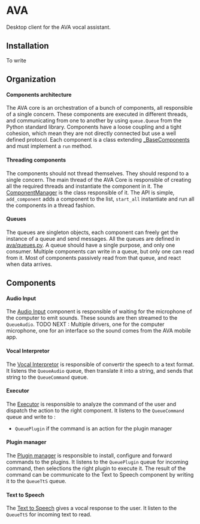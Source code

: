 # AVA
Desktop client for the AVA vocal assistant.

## Installation

To write

## Organization

#### Components architecture
The AVA core is an orchestration of a bunch of components, all responsible of a single concern. These components are executed in different threads, and communicating from one to another by using `queue.Queue` from the Python standard library. Components have a loose coupling and a tight cohesion, which mean they are not directly connected but use a well defined protocol. Each component is a class extending [_BaseComponents](ava/components.py) and must implement a `run` method. 
  
#### Threading components
The components should not thread themselves. They should respond to a single concern. The main thread of the AVA Core is responsible of creating all the required threads and instantiate the component in it. The [ComponentManager](ava/components.py) is the class responsible of it. The API is simple, `add_component` adds a component to the list, `start_all` instantiate and run all the components in a thread fashion. 

#### Queues
The queues are singleton objects, each component can freely get the instance of a queue and send messages. All the queues are defined in [ava/queues.py](ava/queues.py). A queue should have a single purpose, and only one consumer. Multiple components can write in a queue, but only one can read from it. Most of components passively read from that queue, and react when data arrives. 

## Components

#### Audio Input

The [Audio Input](ava/audio_input) component is responsible of waiting for the microphone of the computer to emit sounds. These sounds are then streamed to the `QueueAudio`. TODO NEXT : Multiple drivers, one for the computer microphone, one for an interface so the sound comes from the AVA mobile app.

#### Vocal Interpretor

The [Vocal Interpretor](ava/vocal_interpretor) is responsible of convertir the speech to a text format. It listens the `QueueAudio` queue, then translate it into a string, and sends that string to the `QueueCommand` queue.

#### Executor

The [Executor](ava/executor) is responsible to analyze the command of the user and dispatch the action to the right component. It listens to the `QueueCommand` queue and write to :
 - `QueuePlugin` if the command is an action for the plugin manager
 
#### Plugin manager

The [Plugin manager](ava/plugin_manager) is responsible to install, configure and forward commands to the plugins. It listens to the `QueuePlugin` queue for incoming command, then selections the right plugin to execute it. The result of the command can be communicate to the Text to Speech component by writing it to the `QueueTtS` queue.

#### Text to Speech

The [Text to Speech](ava/text_to_speech) gives a vocal response to the user. It listen to the `QueueTtS` for incoming text to read.

